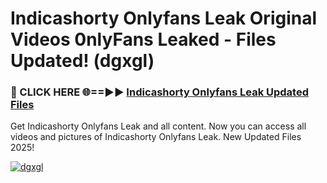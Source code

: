 # Indicashorty Onlyfans Leak Original Videos 0nlyFans Leaked - Files Updated! (dgxgl)

<h3>🔴 CLICK HERE 🌐==►► <a href="https://tinyurl.com/4seja8ks" rel="nofollow">Indicashorty Onlyfans Leak Updated Files</a></h3>

Get Indicashorty Onlyfans Leak and all content. Now you can access all videos and pictures of Indicashorty Onlyfans Leak. New Updated Files 2025!

[![dgxgl](https://i.imgur.com/EWjZXRe.gif)](https://tinyurl.com/4seja8ks)
